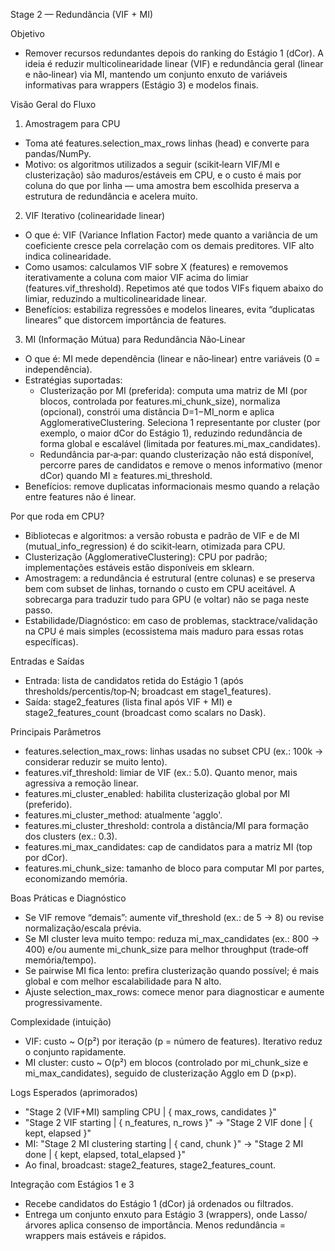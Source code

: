 Stage 2 — Redundância (VIF + MI)

Objetivo

- Remover recursos redundantes depois do ranking do Estágio 1 (dCor). A ideia é reduzir multicolinearidade linear (VIF) e redundância geral (linear e não‑linear) via MI, mantendo um conjunto enxuto de variáveis informativas para wrappers (Estágio 3) e modelos finais.

Visão Geral do Fluxo

1) Amostragem para CPU
- Toma até features.selection_max_rows linhas (head) e converte para pandas/NumPy.
- Motivo: os algoritmos utilizados a seguir (scikit‑learn VIF/MI e clusterização) são maduros/estáveis em CPU, e o custo é mais por coluna do que por linha — uma amostra bem escolhida preserva a estrutura de redundância e acelera muito.

2) VIF Iterativo (colinearidade linear)
- O que é: VIF (Variance Inflation Factor) mede quanto a variância de um coeficiente cresce pela correlação com os demais preditores. VIF alto indica colinearidade.
- Como usamos: calculamos VIF sobre X (features) e removemos iterativamente a coluna com maior VIF acima do limiar (features.vif_threshold). Repetimos até que todos VIFs fiquem abaixo do limiar, reduzindo a multicolinearidade linear.
- Benefícios: estabiliza regressões e modelos lineares, evita “duplicatas lineares” que distorcem importância de features.

3) MI (Informação Mútua) para Redundância Não‑Linear
- O que é: MI mede dependência (linear e não‑linear) entre variáveis (0 = independência).
- Estratégias suportadas:
  - Clusterização por MI (preferida): computa uma matriz de MI (por blocos, controlada por features.mi_chunk_size), normaliza (opcional), constrói uma distância D=1−MI_norm e aplica AgglomerativeClustering. Seleciona 1 representante por cluster (por exemplo, o maior dCor do Estágio 1), reduzindo redundância de forma global e escalável (limitada por features.mi_max_candidates).
  - Redundância par‑a‑par: quando clusterização não está disponível, percorre pares de candidatos e remove o menos informativo (menor dCor) quando MI ≥ features.mi_threshold.
- Benefícios: remove duplicatas informacionais mesmo quando a relação entre features não é linear.

Por que roda em CPU?

- Bibliotecas e algoritmos: a versão robusta e padrão de VIF e de MI (mutual_info_regression) é do scikit‑learn, otimizada para CPU.
- Clusterização (AgglomerativeClustering): CPU por padrão; implementações estáveis estão disponíveis em sklearn.
- Amostragem: a redundância é estrutural (entre colunas) e se preserva bem com subset de linhas, tornando o custo em CPU aceitável. A sobrecarga para traduzir tudo para GPU (e voltar) não se paga neste passo.
- Estabilidade/Diagnóstico: em caso de problemas, stacktrace/validação na CPU é mais simples (ecossistema mais maduro para essas rotas específicas).

Entradas e Saídas

- Entrada: lista de candidatos retida do Estágio 1 (após thresholds/percentis/top‑N; broadcast em stage1_features).
- Saída: stage2_features (lista final após VIF + MI) e stage2_features_count (broadcast como scalars no Dask).

Principais Parâmetros

- features.selection_max_rows: linhas usadas no subset CPU (ex.: 100k → considerar reduzir se muito lento).
- features.vif_threshold: limiar de VIF (ex.: 5.0). Quanto menor, mais agressiva a remoção linear.
- features.mi_cluster_enabled: habilita clusterização global por MI (preferido).
- features.mi_cluster_method: atualmente 'agglo'.
- features.mi_cluster_threshold: controla a distância/MI para formação dos clusters (ex.: 0.3).
- features.mi_max_candidates: cap de candidatos para a matriz MI (top por dCor).
- features.mi_chunk_size: tamanho de bloco para computar MI por partes, economizando memória.

Boas Práticas e Diagnóstico

- Se VIF remove “demais”: aumente vif_threshold (ex.: de 5 → 8) ou revise normalização/escala prévia.
- Se MI cluster leva muito tempo: reduza mi_max_candidates (ex.: 800 → 400) e/ou aumente mi_chunk_size para melhor throughput (trade‑off memória/tempo).
- Se pairwise MI fica lento: prefira clusterização quando possível; é mais global e com melhor escalabilidade para N alto.
- Ajuste selection_max_rows: comece menor para diagnosticar e aumente progressivamente.

Complexidade (intuição)

- VIF: custo ~ O(p²) por iteração (p = número de features). Iterativo reduz o conjunto rapidamente.
- MI cluster: custo ~ O(p²) em blocos (controlado por mi_chunk_size e mi_max_candidates), seguido de clusterização Agglo em D (p×p).

Logs Esperados (aprimorados)

- "Stage 2 (VIF+MI) sampling CPU | { max_rows, candidates }"
- "Stage 2 VIF starting | { n_features, n_rows }" → "Stage 2 VIF done | { kept, elapsed }"
- MI: "Stage 2 MI clustering starting | { cand, chunk }" → "Stage 2 MI done | { kept, elapsed, total_elapsed }"
- Ao final, broadcast: stage2_features, stage2_features_count.

Integração com Estágios 1 e 3

- Recebe candidatos do Estágio 1 (dCor) já ordenados ou filtrados.
- Entrega um conjunto enxuto para Estágio 3 (wrappers), onde Lasso/árvores aplica consenso de importância. Menos redundância = wrappers mais estáveis e rápidos.

